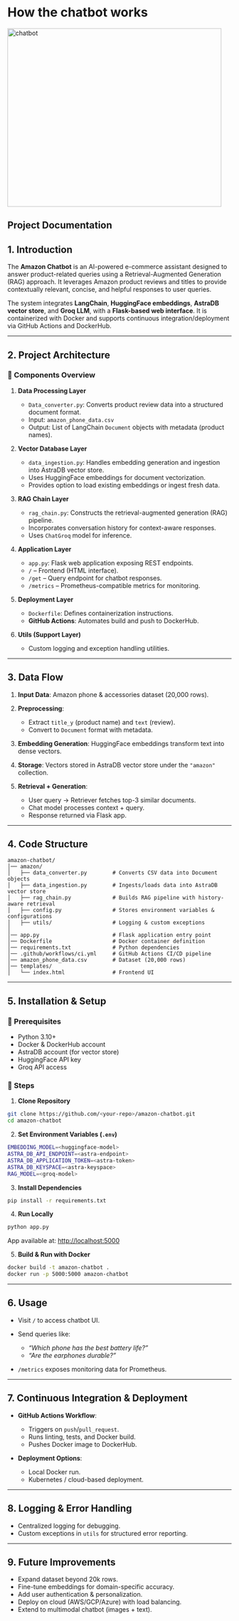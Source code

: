 # How the chatbot works



<img width="481" height="401" alt="chatbot" src="https://github.com/user-attachments/assets/5bf495fd-299d-4eaf-bb93-c72af16a699e" />

## Project Documentation

## 1. Introduction

The **Amazon Chatbot** is an AI-powered e-commerce assistant designed to answer product-related queries using a Retrieval-Augmented Generation (RAG) approach. It leverages Amazon product reviews and titles to provide contextually relevant, concise, and helpful responses to user queries.

The system integrates **LangChain**, **HuggingFace embeddings**, **AstraDB vector store**, and **Groq LLM**, with a **Flask-based web interface**. It is containerized with Docker and supports continuous integration/deployment via GitHub Actions and DockerHub.

---

## 2. Project Architecture

### 🔹 Components Overview

1. **Data Processing Layer**

   * `Data_converter.py`: Converts product review data into a structured document format.
   * Input: `amazon_phone_data.csv`
   * Output: List of LangChain `Document` objects with metadata (product names).

2. **Vector Database Layer**

   * `data_ingestion.py`: Handles embedding generation and ingestion into AstraDB vector store.
   * Uses HuggingFace embeddings for document vectorization.
   * Provides option to load existing embeddings or ingest fresh data.

3. **RAG Chain Layer**

   * `rag_chain.py`: Constructs the retrieval-augmented generation (RAG) pipeline.
   * Incorporates conversation history for context-aware responses.
   * Uses `ChatGroq` model for inference.

4. **Application Layer**

   * `app.py`: Flask web application exposing REST endpoints.
   * `/` – Frontend (HTML interface).
   * `/get` – Query endpoint for chatbot responses.
   * `/metrics` – Prometheus-compatible metrics for monitoring.

5. **Deployment Layer**

   * `Dockerfile`: Defines containerization instructions.
   * **GitHub Actions**: Automates build and push to DockerHub.

6. **Utils (Support Layer)**

   * Custom logging and exception handling utilities.

---

## 3. Data Flow

1. **Input Data**: Amazon phone & accessories dataset (20,000 rows).
2. **Preprocessing**:

   * Extract `title_y` (product name) and `text` (review).
   * Convert to `Document` format with metadata.
3. **Embedding Generation**: HuggingFace embeddings transform text into dense vectors.
4. **Storage**: Vectors stored in AstraDB vector store under the `"amazon"` collection.
5. **Retrieval + Generation**:

   * User query → Retriever fetches top-3 similar documents.
   * Chat model processes context + query.
   * Response returned via Flask app.

---

## 4. Code Structure

```
amazon-chatbot/
│── amazon/
│   ├── data_converter.py        # Converts CSV data into Document objects
│   ├── data_ingestion.py        # Ingests/loads data into AstraDB vector store
│   ├── rag_chain.py             # Builds RAG pipeline with history-aware retrieval
│   ├── config.py                # Stores environment variables & configurations
│   ├── utils/                   # Logging & custom exceptions
│
│── app.py                       # Flask application entry point
│── Dockerfile                   # Docker container definition
│── requirements.txt             # Python dependencies
│── .github/workflows/ci.yml     # GitHub Actions CI/CD pipeline
│── amazon_phone_data.csv        # Dataset (20,000 rows)
│── templates/
│   └── index.html               # Frontend UI
```

---

## 5. Installation & Setup

### 🔹 Prerequisites

* Python 3.10+
* Docker & DockerHub account
* AstraDB account (for vector store)
* HuggingFace API key
* Groq API access

### 🔹 Steps

1. **Clone Repository**

```bash
git clone https://github.com/<your-repo>/amazon-chatbot.git
cd amazon-chatbot
```

2. **Set Environment Variables (`.env`)**

```bash
EMBEDDING_MODEL=<huggingface-model>
ASTRA_DB_API_ENDPOINT=<astra-endpoint>
ASTRA_DB_APPLICATION_TOKEN=<astra-token>
ASTRA_DB_KEYSPACE=<astra-keyspace>
RAG_MODEL=<groq-model>
```

3. **Install Dependencies**

```bash
pip install -r requirements.txt
```

4. **Run Locally**

```bash
python app.py
```

App available at: [http://localhost:5000](http://localhost:5000)

5. **Build & Run with Docker**

```bash
docker build -t amazon-chatbot .
docker run -p 5000:5000 amazon-chatbot
```

---

## 6. Usage

* Visit `/` to access chatbot UI.
* Send queries like:

  * *“Which phone has the best battery life?”*
  * *“Are the earphones durable?”*
* `/metrics` exposes monitoring data for Prometheus.

---

## 7. Continuous Integration & Deployment

* **GitHub Actions Workflow**:

  * Triggers on `push`/`pull_request`.
  * Runs linting, tests, and Docker build.
  * Pushes Docker image to DockerHub.

* **Deployment Options**:

  * Local Docker run.
  * Kubernetes / cloud-based deployment.

---

## 8. Logging & Error Handling

* Centralized logging for debugging.
* Custom exceptions in `utils` for structured error reporting.

---

## 9. Future Improvements

* Expand dataset beyond 20k rows.
* Fine-tune embeddings for domain-specific accuracy.
* Add user authentication & personalization.
* Deploy on cloud (AWS/GCP/Azure) with load balancing.
* Extend to multimodal chatbot (images + text).

